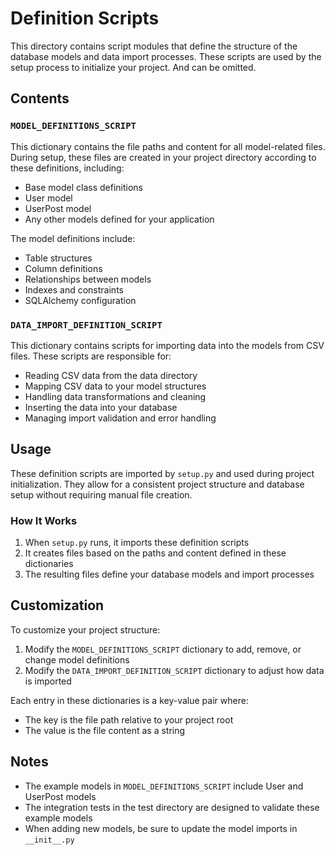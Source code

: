 # Definition Scripts

This directory contains script modules that define the structure of the database models and data import processes. These scripts are used by the setup process to initialize your project. And can be omitted.

## Contents

### `MODEL_DEFINITIONS_SCRIPT`

This dictionary contains the file paths and content for all model-related files. During setup, these files are created in your project directory according to these definitions, including:

- Base model class definitions
- User model
- UserPost model
- Any other models defined for your application

The model definitions include:

- Table structures
- Column definitions
- Relationships between models
- Indexes and constraints
- SQLAlchemy configuration

### `DATA_IMPORT_DEFINITION_SCRIPT`

This dictionary contains scripts for importing data into the models from CSV files. These scripts are responsible for:

- Reading CSV data from the data directory
- Mapping CSV data to your model structures
- Handling data transformations and cleaning
- Inserting the data into your database
- Managing import validation and error handling

## Usage

These definition scripts are imported by `setup.py` and used during project initialization. They allow for a consistent project structure and database setup without requiring manual file creation.

### How It Works

1. When `setup.py` runs, it imports these definition scripts
2. It creates files based on the paths and content defined in these dictionaries
3. The resulting files define your database models and import processes

## Customization

To customize your project structure:

1. Modify the `MODEL_DEFINITIONS_SCRIPT` dictionary to add, remove, or change model definitions
2. Modify the `DATA_IMPORT_DEFINITION_SCRIPT` dictionary to adjust how data is imported

Each entry in these dictionaries is a key-value pair where:

- The key is the file path relative to your project root
- The value is the file content as a string

## Notes

- The example models in `MODEL_DEFINITIONS_SCRIPT` include User and UserPost models
- The integration tests in the test directory are designed to validate these example models
- When adding new models, be sure to update the model imports in `__init__.py`
